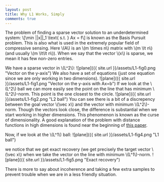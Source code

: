 ```yaml
---
layout: post
title: Why L1 Works, Simply
comments: true
---
```

The problem of finding a sparse vector solution to an underdetermined system:
\\[\min \|\|x\|\|_1 \text{ s.t. } Ax = f\\]
is known as the Basis Pursuit problem. This is also what is used in the extremely popular field of
compressive sensing. Here \\(A\\) is an \\(m \times n\\) matrix with \\(m \lt n\\) (and usually \\(m \lt\lt n\\)). 
When we say that the vector \\(x\\) is sparse, we mean it has few non-zero entries.

We have a sparse vector in \\(L^2\\):
![plane]({{ site.url }}/assets/L1-fig0.png "Vector on the y-axis")
We also have a set of equations (just one equation since we are only working in two dimensions).
![plane]({{ site.url }}/assets/L1-fig1.png "Vector on the y-axis with Ax=b")
If we look at the \\(L^2\\) ball we can more easily see the point on the line that has minimum 
\\(L^2\\)-norm. This point is the one closest to the circle.
![plane]({{ site.url }}/assets/L1-fig2.png "L2 ball")
You can see there is a bit of a discrepency between the goal vector \\(\vec x\\) and the vector with 
minimum \\(L^2\\)-norm. Though the vectors look close, the difference is substantial when we start 
working in higher dimensions. This phenomenon is known as the curse of dimensionality. A good explanation
of the problem with distance functions in high dimensions is found near the beginning of [this paper](http://www-users.cs.umn.edu/~kumar/papers/siam_hd_snn_cluster.pdf).

Now, if we look at the \\(L^1\\) ball:
![plane]({{ site.url }}/assets/L1-fig4.png "L1 ball")

we notice that we get exact recovery (we get precisely the target vector \\(\vec x\\) when we take the 
vector on the line with minimum \\(L^1\\)-norm.
![plane]({{ site.url }}/assets/L1-fig5.png "Exact recovery")

There is more to say about incoherence and taking a few extra samples to prevent trouble when we are in a less friendly situation.
 

